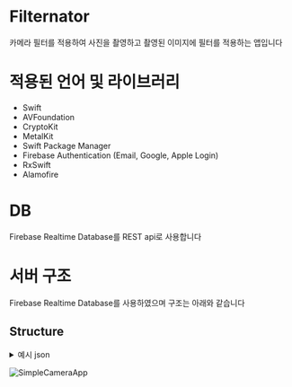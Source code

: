 
# Filternator

카메라 필터를 적용하여 사진을 촬영하고 촬영된 이미지에 필터를 적용하는 앱입니다

# 적용된 언어 및 라이브러리

- Swift
- AVFoundation
- CryptoKit
- MetalKit
- Swift Package Manager
- Firebase Authentication (Email, Google, Apple Login)
- RxSwift
- Alamofire

# DB

Firebase Realtime Database를 REST api로 사용합니다
# 서버 구조
Firebase Realtime Database를 사용하였으며 구조는 아래와 같습니다
## Structure

<details>
<summary>예시 json</summary>

```json
{
  "filters": {
    "026652fd-0c5a-4cbe-bfcd-da43d01f9547": {
      "owner": "98ece5eb-8dba-42e1-a596-f6b10214c0c8",
      "alias": "세피아필터",
      "inputColor": "0.861173 0.774748 0.21618 1",
      "inputIntensity": 0.1,
      "inputLevels": 0.3,
      "inputRadius": 0.2,
      "systemName": "CISepiaTone"
    },
    "a6eee90b-5215-425b-9d6b-bd1cb78fed88": {
      "owner": "98ece5eb-8dba-42e1-a596-f6b10214c0c8",
      "alias": "세피아필터2",
      "inputColor": "0.861173 0.774748 0.21618 1",
      "inputIntensity": 0.1,
      "inputLevels": 0.3,
      "inputRadius": 0.2,
      "systemName": "CISepiaTone"
    },
    "addc9967-29f5-4b3d-a1d4-d660e2708f3e": {
      "owner": "c6bdc8ec-a4cf-44ef-b10a-2ea2c2a46eb2",
      "alias": "세피아필터3",
      "inputColor": "0.861173 0.774748 0.21618 1",
      "inputIntensity": 0.1,
      "inputLevels": 0.3,
      "inputRadius": 0.2,
      "systemName": "CISepiaTone"
    },
    "09ccf54d-73b8-4495-baf9-22a77e584233": {
      "owner": "b8454c6f-8cd1-4b9b-aef4-1a619f73e686",
      "alias": "세피아필터4",
      "inputColor": "0.861173 0.774748 0.21618 1",
      "inputIntensity": 0.1,
      "inputLevels": 0.3,
      "inputRadius": 0.2,
      "systemName": "CISepiaTone"
    }
  },
  "users": {
    "98ece5eb-8dba-42e1-a596-f6b10214c0c8": {
      "email": "abc1@example.com"
    },
    "b8454c6f-8cd1-4b9b-aef4-1a619f73e686": {
      "email": "abc2@example.com"
    },
    "c6bdc8ec-a4cf-44ef-b10a-2ea2c2a46eb2": {
      "email": "abc3@example.com"
    }
  }
}
```

</details>

![SimpleCameraApp](https://github.com/shintwelv/SimpleCameraFilterApp/assets/74942977/2765322b-c1bd-42d2-8787-ef6c1ff3d7d4)
